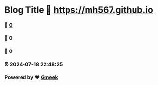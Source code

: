 # Blog Title :link: https://mh567.github.io 
### :page_facing_up: [0](https://mh567.github.io/tag.html) 
### :speech_balloon: 0 
### :hibiscus: 0 
### :alarm_clock: 2024-07-18 22:48:25 
### Powered by :heart: [Gmeek](https://github.com/Meekdai/Gmeek)
